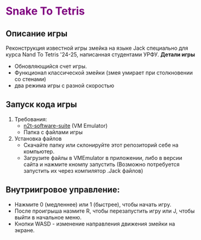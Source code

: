 # <span style="color: purple;">Snake To Tetris</span>

## Описание игры
Реконструкция известной игры змейка на языке Jack специально для курса Nand To Tetris '24-25, написанная студентами УРФУ. 
**Детали игры**
 - Обновляющийся счет игры.
 - Функционал классической змейки (змея умирает при столкновении со стенами)
 - два режима игры с разной скоростью
## Запуск кода игры
1. Требования:
   * [n2t-software-suite](https://www.nand2tetris.org/software) (VM Emulator)
   * Папка с файлами игры
2. Установка файлов
   * Скачайте папку или склонируйте этот репозиторий себе на компьютер.
   * Загрузите файлы в VMEmulator в приложении, либо в версии сайта и нажмите кномпу запустить (Возможно потребуется запустить их через компилятор .Jack файлов)
## Внутриигровое управление:
   - Нажмите 0 (медленнее) или 1 (быстрее), чтобы начать игру.
   - После проигрыша назмите R, чтобы перезапустить игру или J, чтобы выйти в начальное меню. 
   - Кнопки WASD - изменение направления движения змейки на экране.

